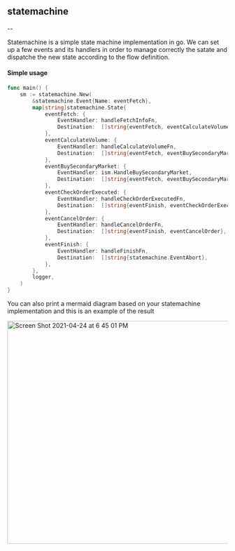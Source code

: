 ## statemachine

--



Statemachine is a simple state machine implementation in go.
We can set up a few events and its handlers in order to manage
correctly the satate and dispatche the new state according to the flow
definition.


#### Simple usage 


```go
func main() {
	sm := statemachine.New(
		&statemachine.Event{Name: eventFetch},
		map[string]statemachine.State{
			eventFetch: {
				EventHandler: handleFetchInfoFn,
				Destination:  []string{eventFetch, eventCalculateVolume},
			},
			eventCalculateVolume: {
				EventHandler: handleCalculateVolumeFn,
				Destination:  []string{eventFetch, eventBuySecondaryMarket},
			},
			eventBuySecondaryMarket: {
				EventHandler: ism.HandleBuySecondaryMarket,
				Destination:  []string{eventFetch, eventBuySecondaryMarket, eventCheckOrderExecuted},
			},
			eventCheckOrderExecuted: {
				EventHandler: handleCheckOrderExecutedFn,
				Destination:  []string{eventFinish, eventCheckOrderExecuted, eventCancelOrder},
			},
			eventCancelOrder: {
				EventHandler: handleCancelOrderFn,
				Destination:  []string{eventFinish, eventCancelOrder},
			},
			eventFinish: {
				EventHandler: handleFinishFn,
				Destination:  []string{statemachine.EventAbort},
			},
		},
		logger,
	)
}
```


You can also print a mermaid diagram based on your statemachine implementation and this is an example of the result

<img width="508" alt="Screen Shot 2021-04-24 at 6 45 01 PM" src="https://user-images.githubusercontent.com/8041435/115974796-6154f080-a52d-11eb-8b7c-19339d2fccbc.png">

